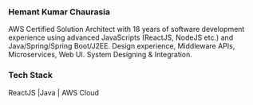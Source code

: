 ### Hemant Kumar Chaurasia
AWS Certified Solution Architect with 18 years of software development experience using advanced JavaScripts (ReactJS, NodeJS etc.) and Java/Spring/Spring Boot/J2EE. Design experience, Middleware APIs, Microservices, Web UI. System Designing & Integration.
### Tech Stack
ReactJS |Java | AWS Cloud

<!--
Here are some ideas to get you started:

- 🔭 I’m currently working on ...
- 🌱 I’m currently learning ...
- 👯 I’m looking to collaborate on ...
- 🤔 I’m looking for help with ...
- 💬 Ask me about ...
- 📫 How to reach me: ...
- 😄 Pronouns: ...
- ⚡ Fun fact: ...
-->
